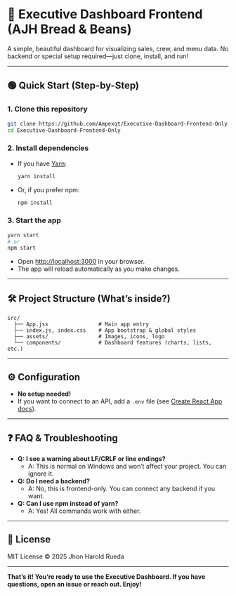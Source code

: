 # 🚀 Executive Dashboard Frontend (AJH Bread & Beans)

A simple, beautiful dashboard for visualizing sales, crew, and menu data. No backend or special setup required—just clone, install, and run!

---

## 🟢 Quick Start (Step-by-Step)

### 1. **Clone this repository**

```bash
git clone https://github.com/Ampexqt/Executive-Dashboard-Frontend-Only.git
cd Executive-Dashboard-Frontend-Only
```

### 2. **Install dependencies**

- If you have [Yarn](https://classic.yarnpkg.com/en/docs/install/):
  ```bash
  yarn install
  ```
- Or, if you prefer npm:
  ```bash
  npm install
  ```

### 3. **Start the app**

```bash
yarn start
# or
npm start
```
- Open [http://localhost:3000](http://localhost:3000) in your browser.
- The app will reload automatically as you make changes.

---

## 🛠️ Project Structure (What’s inside?)

```
src/
  ├── App.jsx                # Main app entry
  ├── index.js, index.css    # App bootstrap & global styles
  ├── assets/                # Images, icons, logo
  └── components/            # Dashboard features (charts, lists, etc.)
```

---

## ⚙️ Configuration

- **No setup needed!**
- If you want to connect to an API, add a `.env` file (see [Create React App docs](https://facebook.github.io/create-react-app/docs/adding-custom-environment-variables)).

---

## ❓ FAQ & Troubleshooting

- **Q: I see a warning about LF/CRLF or line endings?**
  - A: This is normal on Windows and won’t affect your project. You can ignore it.
- **Q: Do I need a backend?**
  - A: No, this is frontend-only. You can connect any backend if you want.
- **Q: Can I use npm instead of yarn?**
  - A: Yes! All commands work with either.

---

## 📝 License

MIT License © 2025 Jhon Harold Rueda

---

**That’s it! You’re ready to use the Executive Dashboard. If you have questions, open an issue or reach out. Enjoy!**
